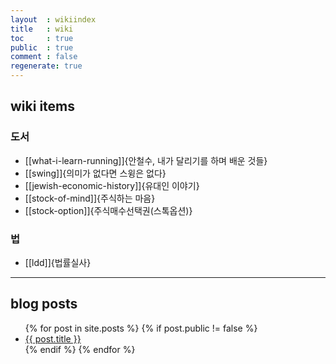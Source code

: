 ```yaml
---
layout  : wikiindex
title   : wiki
toc     : true
public  : true
comment : false
regenerate: true
---
```


## wiki items

### 도서
* [[what-i-learn-running]]{안철수, 내가 달리기를 하며 배운 것들}
* [[swing]]{의미가 없다면 스윙은 없다}
* [[jewish-economic-history]]{유대인 이야기}
* [[stock-of-mind]]{주식하는 마음}
* [[stock-option]]{주식매수선택권(스톡옵션)}

### 법
* [[ldd]]{법률실사}

---

## blog posts
<div>
    <ul>
{% for post in site.posts %}
    {% if post.public != false %}
        <li>
            <a class="post-link" href="{{ post.url | prepend: site.baseurl }}">
                {{ post.title }}
            </a>
        </li>
    {% endif %}
{% endfor %}
    </ul>
</div>

